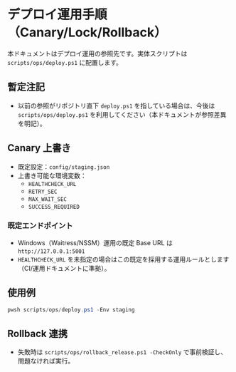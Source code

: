 # デプロイ運用手順（Canary/Lock/Rollback）

本ドキュメントはデプロイ運用の参照先です。実体スクリプトは `scripts/ops/deploy.ps1` に配置します。

## 暫定注記
- 以前の参照がリポジトリ直下 `deploy.ps1` を指している場合は、今後は `scripts/ops/deploy.ps1` を利用してください（本ドキュメントが参照差異を明記）。

## Canary 上書き
- 既定設定：`config/staging.json`
- 上書き可能な環境変数：
  - `HEALTHCHECK_URL`
  - `RETRY_SEC`
  - `MAX_WAIT_SEC`
  - `SUCCESS_REQUIRED`

### 既定エンドポイント
- Windows（Waitress/NSSM）運用の既定 Base URL は `http://127.0.0.1:5001`
- `HEALTHCHECK_URL` を未指定の場合はこの既定を採用する運用ルールとします（CI/運用ドキュメントに準拠）。

## 使用例
```powershell
pwsh scripts/ops/deploy.ps1 -Env staging
```

## Rollback 連携
- 失敗時は `scripts/ops/rollback_release.ps1 -CheckOnly` で事前検証し、問題なければ実行。
